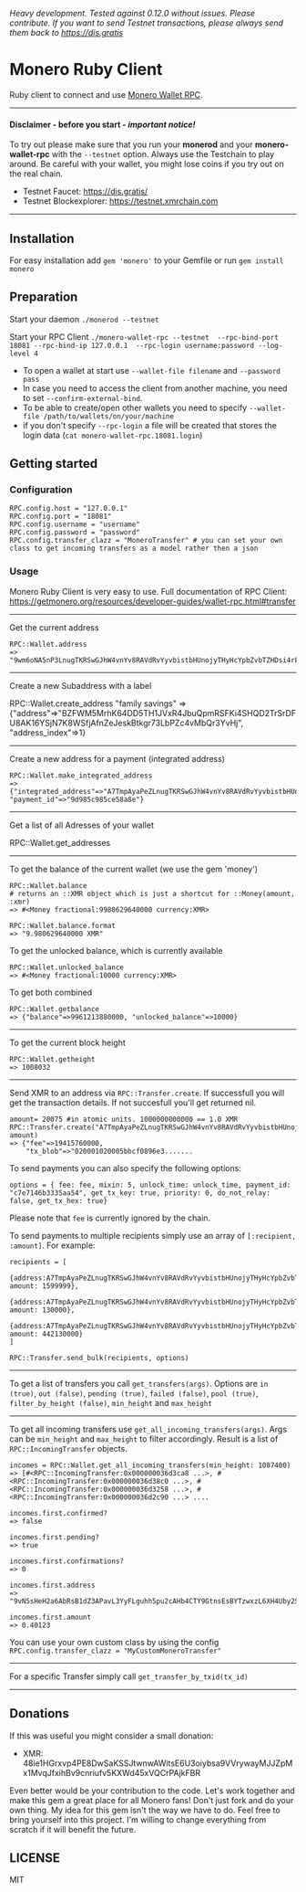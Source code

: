 *Heavy development. Tested against 0.12.0 without issues. Please contribute. If you want to send Testnet transactions, please always send them back to https://dis.gratis*

# Monero Ruby Client

Ruby client to connect and use [Monero Wallet RPC](https://getmonero.org/resources/developer-guides/wallet-rpc.html).


___
#### Disclaimer - before you start - *important notice!*
To try out please make sure that you run your **monerod** and your **monero-wallet-rpc** with the `--testnet` option. Always use the Testchain to play around. Be careful with your wallet, you might lose coins if you try out on the real chain.

- Testnet Faucet: https://dis.gratis/
- Testnet Blockexplorer: https://testnet.xmrchain.com
---




## Installation
For easy installation add `gem 'monero'` to your Gemfile or run `gem install monero`


## Preparation

Start your daemon `./monerod --testnet`

Start your RPC Client `./monero-wallet-rpc --testnet  --rpc-bind-port 18081 --rpc-bind-ip 127.0.0.1  --rpc-login username:password --log-level 4`

- To open a wallet at start use `--wallet-file filename` and `--password pass`
- In case you need to access the client from another machine, you need to set `--confirm-external-bind`.
- To be able to create/open other wallets you need to specify `--wallet-file /path/to/wallets/on/your/machine`
- if you don't specify `--rpc-login` a file will be created that stores the login data (`cat monero-wallet-rpc.18081.login`)

## Getting started

### Configuration
    RPC.config.host = "127.0.0.1"
    RPC.config.port = "18081"
    RPC.config.username = "username"
    RPC.config.password = "password"
    RPC.config.transfer_clazz = "MoneroTransfer" # you can set your own class to get incoming transfers as a model rather then a json


### Usage

Monero Ruby Client is very easy to use. Full documentation of RPC Client: https://getmonero.org/resources/developer-guides/wallet-rpc.html#transfer

___


Get the current address

    RPC::Wallet.address
	=> "9wm6oNA5nP3LnugTKRSwGJhW4vnYv8RAVdRvYyvbistbHUnojyTHyHcYpbZvbTZHDsi4rF1EK5TiYgnCN6FWM9HjTDpKXAE"

___

Create a new Subaddress with a label

  RPC::Wallet.create_address "family savings"
  => {"address"=>"BZFWM5MrhK64DD5TH1JVxR4JbuQpmRSFKi4SHQD2TrSrDFU8AK16YSjN7K8WSfjAfnZeJeskBtkgr73LbPZc4vMbQr3YvHj", "address_index"=>1}

___

Create a new address for a payment (integrated address)

	RPC::Wallet.make_integrated_address
	=> {"integrated_address"=>"A7TmpAyaPeZLnugTKRSwGJhW4vnYv8RAVdRvYyvbistbHUnojyTHyHcYpbZvbTZHDsi4rF1EK5TiYgnCN6FWM9HjfufSYUchQ8hH2R272H",
 	"payment_id"=>"9d985c985ce58a8e"}
  ___

Get a list of all Adresses of your wallet

  RPC::Wallet.get_addresses

___


To get the balance of the current wallet (we use the gem 'money')

    RPC::Wallet.balance
    # returns an ::XMR object which is just a shortcut for ::Money(amount, :xmr)
    => #<Money fractional:9980629640000 currency:XMR>

    RPC::Wallet.balance.format
    => "9.980629640000 XMR"

To get the unlocked balance, which is currently available

    RPC::Wallet.unlocked_balance
    => #<Money fractional:10000 currency:XMR>

To get both combined

    RPC::Wallet.getbalance
    => {"balance"=>9961213880000, "unlocked_balance"=>10000}



___
To get the current block height

    RPC::Wallet.getheight
    => 1008032


___

Send XMR to an address via `RPC::Transfer.create`. If successfull you will get the transaction  details. If not succesfull you'll get returned nil.

    amount= 20075 #in atomic units. 1000000000000 == 1.0 XMR    
    RPC::Transfer.create("A7TmpAyaPeZLnugTKRSwGJhW4vnYv8RAVdRvYyvbistbHUnojyTHyHcYpbZvbTZHDsi4rF1EK5TiYgnCN6FWM9HjfwGRvbCHYCZAaKSzDx", amount)
	=> {"fee"=>19415760000,
 		"tx_blob"=>"020001020005bbcf0896e3.......


To send payments you can also specify the following options:

    options = { fee: fee, mixin: 5, unlock_time: unlock_time, payment_id: "c7e7146b3335aa54", get_tx_key: true, priority: 0, do_not_relay: false, get_tx_hex: true}
Please note that `fee` is currently ignored by the chain.


To send payments to multiple recipients simply use an array of `[:recipient, :amount]`. For example:

    recipients = [
    	{address:A7TmpAyaPeZLnugTKRSwGJhW4vnYv8RAVdRvYyvbistbHUnojyTHyHcYpbZvbTZHDsi4rF1EK5TiYgnCN6FWM9HjfwGRvbCHYCZAaKSzDx amount: 1599999},
    	{address:A7TmpAyaPeZLnugTKRSwGJhW4vnYv8RAVdRvYyvbistbHUnojyTHyHcYpbZvbTZHDsi4rF1EK5TiYgnCN6FWM9Hjftr1RgJ6RM4BMMPLUc amount: 130000},
    	{address:A7TmpAyaPeZLnugTKRSwGJhW4vnYv8RAVdRvYyvbistbHUnojyTHyHcYpbZvbTZHDsi4rF1EK5TiYgnCN6FWM9HjfrgPgAEasYGSVhUdwe amount: 442130000}
    ]

    RPC::Transfer.send_bulk(recipients, options)

___


To get a list of transfers you call `get_transfers(args)`. Options are `in (true)`, `out (false)`, `pending (true)`, `failed (false)`, `pool (true)`, `filter_by_height (false)`, `min_height` and `max_height`

___

To get all incoming transfers use `get_all_incoming_transfers(args)`. Args can be `min_height` and `max_height` to filter accordingly. Result is a list of `RPC::IncomingTransfer` objects.

    incomes = RPC::Wallet.get_all_incoming_transfers(min_height: 1087400)
    => [#<RPC::IncomingTransfer:0x000000036d3ca8 ...>, #<RPC::IncomingTransfer:0x000000036d38c0 ...>, #<RPC::IncomingTransfer:0x000000036d3258 ...>, #<RPC::IncomingTransfer:0x000000036d2c90 ...> ....

    incomes.first.confirmed?
    => false

    incomes.first.pending?
    => true

    incomes.first.confirmations?
    => 0

    incomes.first.address
    => "9vN5sHeH2a6AbRsB1dZ3APavL3YyFLguhh5pu2cAHb4CTY9GtnsEsBYTzwxzL6XH4Uby2Svju8sYvZN7mDMcd6MTKDvBgVR"

    incomes.first.amount
    => 0.40123

You can use your own custom class by using the config `RPC.config.transfer_clazz = "MyCustomMoneroTransfer"`

___

For a specific Transfer simply call `get_transfer_by_txid(tx_id)`

___



## Donations
If this was useful you might consider a small donation:

- XMR: 48ie1HGrxvp4PE8DwSaKSSJtwnwAWitsE6U3oiybsa9VVrywayMJJZpMx1MvqJfxihBv9cnriufv5KXWd45xVQCrPAjkFBR

Even better would be your contribution to the code. Let's work together and make this gem a great place for all Monero fans! Don't just fork and do your own thing. My idea for this gem isn't the way we have to do. Feel free to bring yourself into this project. I'm willing to change everything from scratch if it will benefit the future.


## LICENSE
MIT
